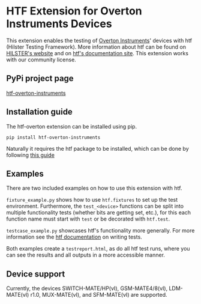 # HTF Extension for Overton Instruments Devices
This extension enables the testing of [Overton Instruments](http://overtoninstruments.com/)' devices with htf (Hilster Testing Framework).
More information about htf can be found on [HILSTER's website](https://www.hilster.io/en/testbench/)
and on [htf's documentation site](https://docs.hilster.io/htf/latest/index.html).
This extension works with our community license.

## PyPi project page
[htf-overton-instruments](https://pypi.org/project/htf-overton-instruments/)

## Installation guide
The htf-overton extension can be installed using pip.

``pip install htf-overton-instruments``

Naturally it requires the htf package to be installed, which can be done by following [this guide](https://docs.hilster.io/htf/latest/installation.html#installation-of-htf-via-pip)

## Examples

There are two included examples on how to use this extension with htf.

``fixture_example.py`` shows how to use ``htf.fixtures`` to set up the test environment. Furthermore, the ``test_<device>`` functions can be split into multiple functionality tests (whether bits are getting set, etc.), for this each function name must start with ``test`` or be decorated with ``htf.test``.

``testcase_example.py`` showcases htf's functionality more generally. For more information see the [htf documentation](https://docs.hilster.io/htf/latest/writing_tests.html#) on writing tests.

Both examples create a ``testreport.html``, as do all htf test runs, where you can see the results and all outputs in a more accessible manner.

## Device support

Currently, the devices SWITCH-MATE/HP(vI), GSM-MATE4/8(vI), LDM-MATE(vI) r1.0, MUX-MATE(vI), and SFM-MATE(vI) are supported.